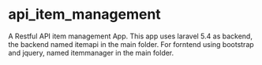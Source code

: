 # api_item_management
A Restful API item management App. This app uses laravel 5.4 as backend, the backend named itemapi in the main folder. For forntend using bootstrap and jquery, named itemmanager in the main folder. 
